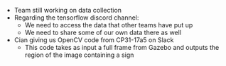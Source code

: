 * Team still working on data collection
* Regarding the tensorflow discord channel:
    - We need to access the data that other teams have put up
    - We need to share some of our own data there as well
* Cian giving us OpenCV code from CP31-17a5 on Slack
    - This code takes as input a full frame from Gazebo and outputs the region of the image containing a sign